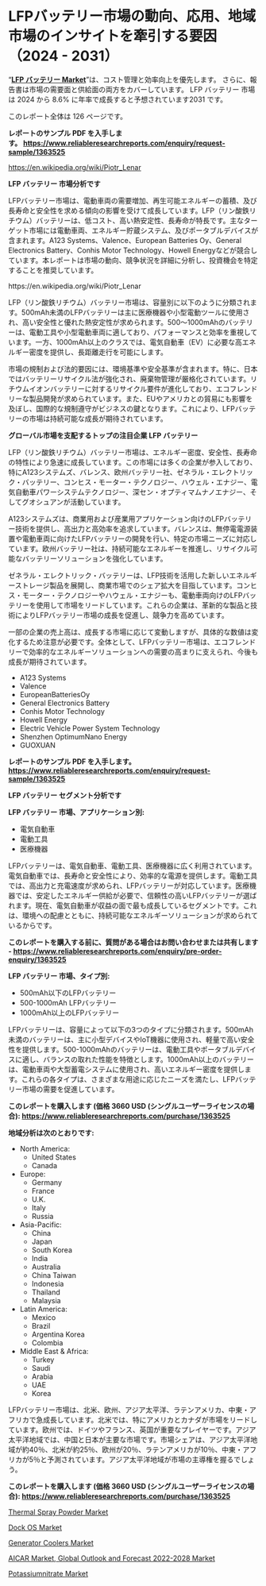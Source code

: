 <p><h1>LFPバッテリー市場の動向、応用、地域市場のインサイトを牽引する要因（2024 - 2031）</h1></p><p>&ldquo;<strong><a href="https://www.reliableresearchreports.com/global-lfp-battery-market-r1363525">LFP バッテリー Market</a></strong>&rdquo;は、コスト管理と効率向上を優先します。 さらに、報告書は市場の需要面と供給面の両方をカバーしています。 LFP バッテリー 市場は 2024 から 8.6% に年率で成長すると予想されています2031 です。</p>
<p>このレポート全体は 126 ページです。</p>
<p><strong>レポートのサンプル PDF を入手します。&nbsp;<a href="https://www.reliableresearchreports.com/enquiry/request-sample/1363525">https://www.reliableresearchreports.com/enquiry/request-sample/1363525</a></strong></p>
<p><a href="https://en.wikipedia.org/wiki/Piotr_Lenar">https://en.wikipedia.org/wiki/Piotr_Lenar</a></p>
<p><strong>LFP バッテリー 市場分析です</strong></p>
<p><p>LFPバッテリー市場は、電動車両の需要増加、再生可能エネルギーの蓄積、及び長寿命と安全性を求める傾向の影響を受けて成長しています。LFP（リン酸鉄リチウム）バッテリーは、低コスト、高い熱安定性、長寿命が特長です。主なターゲット市場には電動車両、エネルギー貯蔵システム、及びポータブルデバイスが含まれます。A123 Systems、Valence、European Batteries Oy、General Electronics Battery、Conhis Motor Technology、Howell Energyなどが競合しています。本レポートは市場の動向、競争状況を詳細に分析し、投資機会を特定することを推奨しています。</p></p>
<p>https://en.wikipedia.org/wiki/Piotr_Lenar</p>
<p><p>LFP（リン酸鉄リチウム）バッテリー市場は、容量別に以下のように分類されます。500mAh未満のLFPバッテリーは主に医療機器や小型電動ツールに使用され、高い安全性と優れた熱安定性が求められます。500～1000mAhのバッテリーは、電動工具や小型電動車両に適しており、パフォーマンスと効率を重視しています。一方、1000mAh以上のクラスでは、電気自動車（EV）に必要な高エネルギー密度を提供し、長距離走行を可能にします。</p><p>市場の規制および法的要因には、環境基準や安全基準が含まれます。特に、日本ではバッテリーリサイクル法が強化され、廃棄物管理が厳格化されています。リチウムイオンバッテリーに対するリサイクル要件が進化しており、エコフレンドリーな製品開発が求められています。また、EUやアメリカとの貿易にも影響を及ぼし、国際的な規制遵守がビジネスの鍵となります。これにより、LFPバッテリーの市場は持続可能な成長が期待されています。</p></p>
<p><strong>グローバル市場を支配するトップの注目企業 LFP バッテリー</strong></p>
<p><p>LFP（リン酸鉄リチウム）バッテリー市場は、エネルギー密度、安全性、長寿命の特性により急速に成長しています。この市場には多くの企業が参入しており、特にA123システムズ、バレンス、欧州バッテリー社、ゼネラル・エレクトリック・バッテリー、コンヒス・モーター・テクノロジー、ハウェル・エナジー、電気自動車パワーシステムテクノロジー、深セン・オプティマムナノエナジー、そしてグオシュアンが活動しています。</p><p>A123システムズは、商業用および産業用アプリケーション向けのLFPバッテリー技術を提供し、高出力と高効率を追求しています。バレンスは、無停電電源装置や電動車両に向けたLFPバッテリーの開発を行い、特定の市場ニーズに対応しています。欧州バッテリー社は、持続可能なエネルギーを推進し、リサイクル可能なバッテリーソリューションを強化しています。</p><p>ゼネラル・エレクトリック・バッテリーは、LFP技術を活用した新しいエネルギーストレージ製品を展開し、商業市場でのシェア拡大を目指しています。コンヒス・モーター・テクノロジーやハウェル・エナジーも、電動車両向けのLFPバッテリーを使用して市場をリードしています。これらの企業は、革新的な製品と技術によりLFPバッテリー市場の成長を促進し、競争力を高めています。</p><p>一部の企業の売上高は、成長する市場に応じて変動しますが、具体的な数値は変化するため注意が必要です。全体として、LFPバッテリー市場は、エコフレンドリーで効率的なエネルギーソリューションへの需要の高まりに支えられ、今後も成長が期待されています。</p></p>
<p><ul><li>A123 Systems</li><li>Valence</li><li>EuropeanBatteriesOy</li><li>General Electronics Battery</li><li>Conhis Motor Technology</li><li>Howell Energy</li><li>Electric Vehicle Power System Technology</li><li>Shenzhen OptimumNano Energy</li><li>GUOXUAN</li></ul></p>
<p><strong>レポートのサンプル PDF を入手します。 <a href="https://www.reliableresearchreports.com/enquiry/request-sample/1363525">https://www.reliableresearchreports.com/enquiry/request-sample/1363525</a></strong></p>
<p><strong>LFP バッテリー セグメント分析です</strong></p>
<p><strong>LFP バッテリー 市場、アプリケーション別:</strong></p>
<p><ul><li>電気自動車</li><li>電動工具</li><li>医療機器</li></ul></p>
<p><p>LFPバッテリーは、電気自動車、電動工具、医療機器に広く利用されています。電気自動車では、長寿命と安全性により、効率的な電源を提供します。電動工具では、高出力と充電速度が求められ、LFPバッテリーが対応しています。医療機器では、安定したエネルギー供給が必要で、信頼性の高いLFPバッテリーが選ばれます。現在、電気自動車が収益の面で最も成長しているセグメントです。これは、環境への配慮とともに、持続可能なエネルギーソリューションが求められているからです。</p></p>
<p><strong>このレポートを購入する前に、質問がある場合はお問い合わせまたは共有します - <a href="https://www.reliableresearchreports.com/enquiry/pre-order-enquiry/1363525">https://www.reliableresearchreports.com/enquiry/pre-order-enquiry/1363525</a></strong></p>
<p><strong>LFP バッテリー 市場、タイプ別:</strong></p>
<p><ul><li>500mAh以下のLFPバッテリー</li><li>500-1000mAh LFPバッテリー</li><li>1000mAh以上のLFPバッテリー</li></ul></p>
<p><p>LFPバッテリーは、容量によって以下の3つのタイプに分類されます。500mAh未満のバッテリーは、主に小型デバイスやIoT機器に使用され、軽量で高い安全性を提供します。500-1000mAhのバッテリーは、電動工具やポータブルデバイスに適し、バランスの取れた性能を特徴とします。1000mAh以上のバッテリーは、電動車両や大型蓄電システムに使用され、高いエネルギー密度を提供します。これらの各タイプは、さまざまな用途に応じたニーズを満たし、LFPバッテリー市場の需要を促進しています。</p></p>
<p><strong>このレポートを購入します (価格 3660 USD (シングルユーザーライセンスの場合): <a href="https://www.reliableresearchreports.com/purchase/1363525">https://www.reliableresearchreports.com/purchase/1363525</a></strong></p>
<p><strong>地域分析は次のとおりです:</strong></p>
<p><ul>
    <li>
        North America:
        <ul>
            <li>United States</li>
            <li>Canada</li>
        </ul>
    </li>
    <li>
        Europe:
        <ul>
            <li>Germany</li>
            <li>France</li>
            <li>U.K.</li>
            <li>Italy</li>
            <li>Russia</li>
        </ul>
    </li>
    <li>
        Asia-Pacific:
        <ul>
            <li>China</li>
            <li>Japan</li>
            <li>South Korea</li>
            <li>India</li>
            <li>Australia</li>
            <li>China Taiwan</li>
            <li>Indonesia</li>
            <li>Thailand</li>
            <li>Malaysia</li>
        </ul>
    </li>
    <li>
        Latin America:
        <ul>
            <li>Mexico</li>
            <li>Brazil</li>
            <li>Argentina Korea</li>
            <li>Colombia</li>
        </ul>
    </li>
    <li>
        Middle East & Africa:
        <ul>
            <li>Turkey</li>
            <li>Saudi</li>
            <li>Arabia</li>
            <li>UAE</li>
            <li>Korea</li>
        </ul>
    </li>
    </ul></p>
<p><p>LFPバッテリー市場は、北米、欧州、アジア太平洋、ラテンアメリカ、中東・アフリカで急成長しています。北米では、特にアメリカとカナダが市場をリードしています。欧州では、ドイツやフランス、英国が重要なプレイヤーです。アジア太平洋地域では、中国と日本が主要な市場です。市場シェアは、アジア太平洋地域が約40％、北米が約25％、欧州が20％、ラテンアメリカが10％、中東・アフリカが5％と予測されています。アジア太平洋地域が市場の主導権を握るでしょう。</p></p>
<p><strong>このレポートを購入します (価格 3660 USD (シングルユーザーライセンスの場合): <a href="https://www.reliableresearchreports.com/purchase/1363525">https://www.reliableresearchreports.com/purchase/1363525</a></strong></p>
<p><p><a href="https://issuu.com/reportprime-2/docs/thermal-spray-powder-market-size-20_99d7f72178e736">Thermal Spray Powder Market</a></p><p><a href="https://www.linkedin.com/pulse/dock-os-market2024-2031-industry-insights-investment-opportunities-koluc?trackingId=8hgh4THuSNW12VjH8nE5ig%3D%3D">Dock OS Market</a></p><p><a href="https://www.linkedin.com/pulse/generator-coolers-market-overview-global-trends-future-prospects-vvghf?trackingId=DJF9ArD%2BS3GxRmxjXKydbg%3D%3D">Generator Coolers Market</a></p><p><a href="https://github.com/arionmp/Market-Research-Report-List-5/blob/main/aicar-market-global-outlook-and-forecast-2022-2028-market.md">AICAR Market, Global Outlook and Forecast 2022-2028 Market</a></p><p><a href="https://issuu.com/reportprime-2/docs/potassiumnitrate-market-size-2030.p_355d567567ae09">Potassiumnitrate Market</a></p></p>